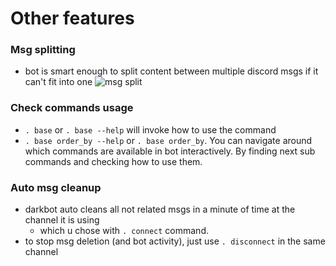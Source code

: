 # Other features

### Msg splitting

- bot is smart enough to split content between multiple discord msgs if it can't fit into one
![msg split](https://raw.githubusercontent.com/darklab8/fl-darkbot/master/docs/index_assets/bases_split_msgs.png)

### Check commands usage

- `. base` or `. base --help` will invoke how to use the command
- `. base order_by --help` or `. base order_by`. You can navigate around which commands are available in bot interactively. By finding next sub commands and checking how to use them.

### Auto msg cleanup

- darkbot auto cleans all not related msgs in a minute of time at the channel it is using
    - which u chose with `. connect` command.
- to stop msg deletion (and bot activity), just use `. disconnect` in the same channel
